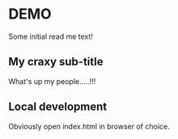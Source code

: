 # DEMO

Some initial read me text!

## My craxy sub-title

What's up my people.....!!!

## Local development

Obviously open index.html in browser of choice.
